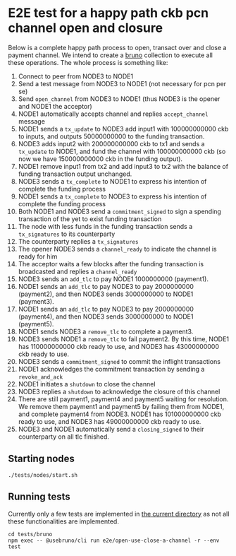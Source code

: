 # E2E test for a happy path ckb pcn channel open and closure

Below is a complete happy path process to open, transact over and close a payment channel.
We intend to create a [bruno](https://www.usebruno.com/) collection to execute all these operations.
The whole process is something like:

1. Connect to peer from NODE3 to NODE1
2. Send a test message from NODE3 to NODE1 (not necessary for pcn per se)
3. Send `open_channel` from NODE3 to NODE1 (thus NODE3 is the opener and NODE1 the acceptor)
4. NODE1 automatically accepts channel and replies `accept_channel` message
5. NODE1 sends a `tx_update` to NODE3 add input1 with 100000000000 ckb to inputs, and outputs 50000000000 to the funding transaction.
6. NODE3 adds input2 with 200000000000 ckb to tx1 and sends a `tx_update` to NODE1, and fund the channel with 100000000000 ckb (so now we have 150000000000 ckb in the funding output).
7. NODE1 remove input1 from tx2 and add input3 to tx2 with the balance of funding transaction output unchanged.
8. NODE3 sends a `tx_complete` to NODE1 to express his intention of complete the funding process
9. NODE1 sends a `tx_complete` to NODE3 to express his intention of complete the funding process
10. Both NODE1 and NODE3 send a `commitment_signed` to sign a spending transaction of the yet to exist funding transaction
11. The node with less funds in the funding transaction sends a `tx_signatures` to its counterparty
12. The counterparty replies a `tx_signatures`
13. The opener NODE3 sends a `channel_ready` to indicate the channel is ready for him
14. The acceptor waits a few blocks after the funding transaction is broadcasted and replies a `channel_ready`
15. NODE3 sends an `add_tlc` to pay NODE1 1000000000 (payment1).
16. NODE1 sends an `add_tlc` to pay NODE3 to pay 2000000000 (payment2), and then NODE3 sends 3000000000 to NODE1 (payment3).
17. NODE1 sends an `add_tlc` to pay NODE3 to pay 2000000000 (payment4), and then NODE3 sends 3000000000 to NODE1 (payment5).
18. NODE1 sends NODE3 a `remove_tlc` to complete a payment3.
19. NODE3 sends NODE1 a `remove_tlc` to fail payment2. By this time, NODE1 has 110000000000 ckb ready to use, and NODE3 has 43000000000 ckb ready to use.
20. NODE3 sends a `commitment_signed` to commit the inflight transactions
21. NODE1 acknowledges the commitment transaction by sending a `revoke_and_ack`
22. NODE1 initiates a `shutdown` to close the channel
23. NODE3 replies a `shutdown` to acknowledge the closure of this channel
24. There are still payment1, payment4 and payment5 waiting for resolution. We remove them payment1 and payment5 by failing them from NODE1, and complete payment4 from NODE3. NODE1 has 101000000000 ckb ready to use, and NODE3 has 49000000000 ckb ready to use.
25. NODE3 and NODE1 automatically send a `closing_signed` to their counterparty on all tlc finished. 

## Starting nodes

```
./tests/nodes/start.sh
```

## Running tests

Currently only a few tests are implemented in [the current directory](./) as not all these functionalities are implemented.

```
cd tests/bruno
npm exec -- @usebruno/cli run e2e/open-use-close-a-channel -r --env test
```
